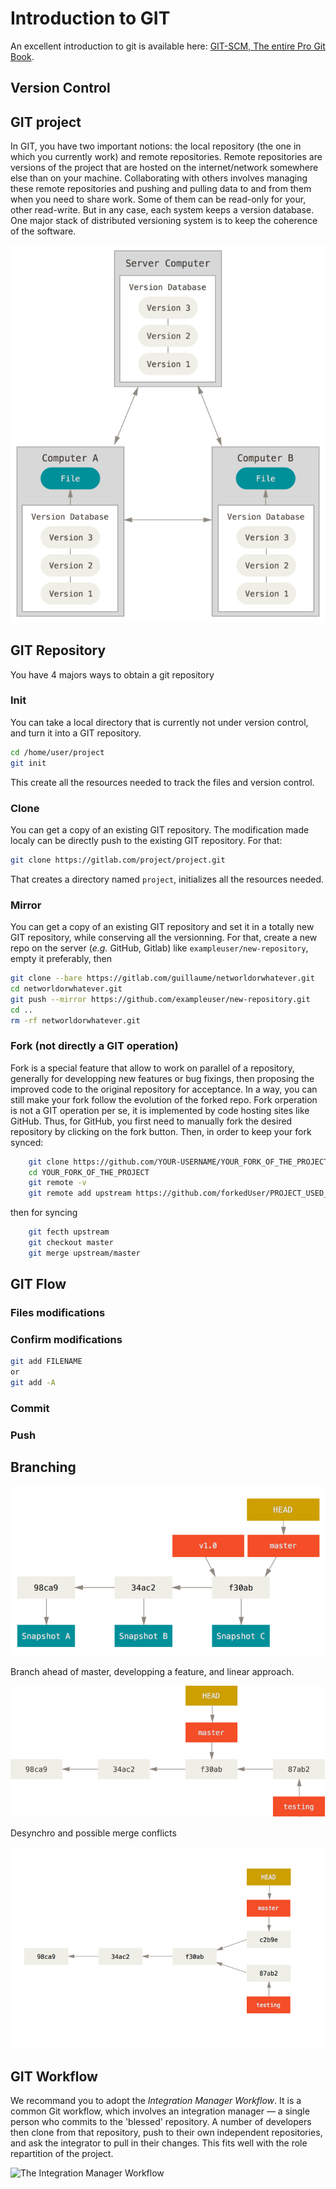 # Introduction to GIT

An excellent introduction to git is available here: [GIT-SCM, The entire Pro Git Book](https://git-scm.com/book/en/v2).

## Version Control

## GIT project
In GIT, you have two important notions: the local repository (the one in which you currently work) and remote repositories. Remote repositories are versions of the project that are hosted on the internet/network somewhere else than on your machine. Collaborating with others involves managing these remote repositories and pushing and pulling data to and from them when you need to share work. Some of them can be read-only for your, other read-write. But in any case, each system keeps a version database. One major stack of distributed versioning system is to keep the coherence of the software.

![Distributed Versioning Control](resources/distributed.png)

## GIT Repository
You have 4 majors ways to obtain a git repository

### Init
You can take a local directory that is currently not under version control, and turn it into a GIT repository.

```bash
cd /home/user/project
git init
```

This create all the resources needed to track the files and version control.

### Clone
You can get a copy of an existing GIT repository. The modification made localy can be directly push to the existing GIT repository. For that:

```bash
git clone https://gitlab.com/project/project.git
```

That creates a directory named `project`, initializes all the resources needed.
### Mirror
You can get a copy of an existing GIT repository and set it in a totally new GIT repository, while conserving all the versionning. For that, create a new repo on the server (*e.g.* GitHub, Gitlab) like `exampleuser/new-repository`, empty it preferably, then

```bash
git clone --bare https://gitlab.com/guillaume/networldorwhatever.git
cd networldorwhatever.git
git push --mirror https://github.com/exampleuser/new-repository.git
cd ..
rm -rf networldorwhatever.git
```

### Fork (not directly a GIT operation)
Fork is a special feature that allow to work on parallel of a repository, generally for developping new features or bug fixings, then proposing the improved code to the original repository for acceptance. In a way, you can still make your fork follow the evolution of the forked repo. Fork orperation is not a GIT operation per se, it is implemented by code hosting sites like GitHub. Thus, for GitHub, you first need to manually fork the desired repository by clicking on the fork button. Then, in order to keep your fork synced:
```bash
    git clone https://github.com/YOUR-USERNAME/YOUR_FORK_OF_THE_PROJECT
    cd YOUR_FORK_OF_THE_PROJECT
    git remote -v
    git remote add upstream https://github.com/forkedUser/PROJECT_USED_FOR_THE_FORK.git
```

then for syncing
```bash
    git fecth upstream
    git checkout master
    git merge upstream/master
```

## GIT Flow

### Files modifications

### Confirm modifications
```bash
git add FILENAME
or
git add -A
```

### Commit

### Push

## Branching

![Branch and history](resources/branch-and-history.png)

Branch ahead of master, developping a feature, and linear approach.

![Checkout master](resources/checkout-master.png)

Desynchro and possible merge conflicts

![Advance master](resources/advance-master.png)

## GIT Workflow
We recommand you to adopt the *Integration Manager Workflow*. It is a common Git workflow, which involves an integration manager — a single person who commits to the 'blessed' repository. A number of developers then clone from that repository, push to their own independent repositories, and ask the integrator to pull in their changes. This fits well with the role repartition of the project.

![The Integration Manager Workflow](resources/workflow_git.png)
